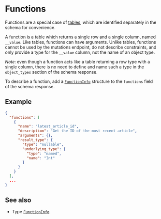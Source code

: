 # Functions

Functions are a special case of [tables](./tables.md), which are identified separately in the schema for convenience. 

A function is a table which returns a single row and a single column, named `__value`. Like tables, functions can have arguments. Unlike tables, functions cannot be used by the mutations endpoint, do not describe constraints, and only provide a type for the `__value` column, not the name of an object type.

_Note_: even though a function acts like a table returning a row type with a single column, there is no need to define and name such a type in the `object_types` section of the schema response.

To describe a function, add a [`FunctionInfo`](../../reference/types.md#FunctionInfo) structure to the `functions` field of the schema response.

## Example

```json
{
  "functions": [
    {
      "name": "latest_article_id",
      "description": "Get the ID of the most recent article",
      "arguments": {},
      "result_type": {
        "type": "nullable",
        "underlying_type": {
          "type": "named",
          "name": "Int"
        }
      }
    }
  ],
  ...
}
```


## See also

- Type [`FunctionInfo`](../../reference/types.md#FunctionInfo)